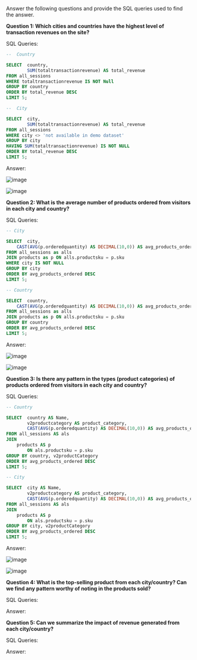 Answer the following questions and provide the SQL queries used to find the answer.

    
**Question 1: Which cities and countries have the highest level of transaction revenues on the site?**


SQL Queries: 
```SQL
--  Country

SELECT 	country, 
    	SUM(totaltransactionrevenue) AS total_revenue
FROM all_sessions
WHERE totaltransactionrevenue IS NOT Null
GROUP BY country
ORDER BY total_revenue DESC
LIMIT 5;
```
```SQL
--  City

SELECT 	city, 
    	SUM(totaltransactionrevenue) AS total_revenue
FROM all_sessions
WHERE city <> 'not available in demo dataset'
GROUP BY city
HAVING SUM(totaltransactionrevenue) IS NOT NULL
ORDER BY total_revenue DESC
LIMIT 5;
```



Answer:

![image](https://github.com/rlmrezende/SQL-Project/assets/128871261/839a384f-6538-431e-b66d-c95e8c4e971d)


![image](https://github.com/rlmrezende/SQL-Project/assets/128871261/4deb225a-0ee5-4b07-bd5b-2fa2b344c413)


**Question 2: What is the average number of products ordered from visitors in each city and country?**


SQL Queries:
````SQL
-- City

SELECT 	city,
	CAST(AVG(p.orderedquantity) AS DECIMAL(10,0)) AS avg_products_ordered
FROM all_sessions as alls
JOIN products as p ON alls.productsku = p.sku
WHERE city IS NOT NULL
GROUP BY city
ORDER BY avg_products_ordered DESC
LIMIT 5;
````
````SQL
-- Country

SELECT 	country,
	CAST(AVG(p.orderedquantity) AS DECIMAL(10,0)) AS avg_products_ordered
FROM all_sessions as alls
JOIN products as p ON alls.productsku = p.sku
GROUP BY country
ORDER BY avg_products_ordered DESC
LIMIT 5;
````

Answer:

![image](https://github.com/rlmrezende/SQL-Project/assets/128871261/f67fa9bc-6658-46af-baf5-9a3a78d24584)


![image](https://github.com/rlmrezende/SQL-Project/assets/128871261/0b8c76a9-12e3-4965-974f-d1f79f6368fe)



**Question 3: Is there any pattern in the types (product categories) of products ordered from visitors in each city and country?**


SQL Queries:
````SQL
-- Country

SELECT 	country AS Name,
   		v2productcategory AS product_category,
    	CAST(AVG(p.orderedquantity) AS DECIMAL(10,0)) AS avg_products_ordered
FROM all_sessions AS als
JOIN 
    products AS p 
		ON als.productsku = p.sku
GROUP BY country, v2productCategory
ORDER BY avg_products_ordered DESC
LIMIT 5;
````
````SQL
-- City

SELECT 	city AS Name,
   		v2productcategory AS product_category,
    	CAST(AVG(p.orderedquantity) AS DECIMAL(10,0)) AS avg_products_ordered
FROM all_sessions AS als
JOIN 
    products AS p 
		ON als.productsku = p.sku
GROUP BY city, v2productCategory
ORDER BY avg_products_ordered DESC
LIMIT 5;
````

Answer:

![image](https://github.com/rlmrezende/SQL-Project/assets/128871261/0705fcb9-f4b3-4f80-8367-0d395a7847b4)

![image](https://github.com/rlmrezende/SQL-Project/assets/128871261/a9c95e03-84a6-4e8a-913c-44616ee651a2)




**Question 4: What is the top-selling product from each city/country? Can we find any pattern worthy of noting in the products sold?**


SQL Queries:



Answer:





**Question 5: Can we summarize the impact of revenue generated from each city/country?**

SQL Queries:



Answer:







